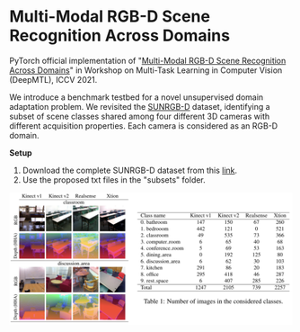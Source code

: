 # Multi-Modal RGB-D Scene Recognition Across Domains

PyTorch official implementation of "[Multi-Modal RGB-D Scene Recognition Across Domains](https://arxiv.org/abs/2103.14672)" in Workshop on Multi-Task Learning in Computer Vision (DeepMTL), ICCV 2021.


We introduce a benchmark testbed for a novel unsupervised domain adaptation problem. We revisited the [SUNRGB-D](https://openaccess.thecvf.com/content_CVPR_2019/papers/Du_Translate-to-Recognize_Networks_for_RGB-D_Scene_Recognition_CVPR_2019_paper.pdf) dataset, identifying a subset of scene classes shared among four different 3D cameras with different acquisition properties. Each camera is considered as an RGB-D domain.

**Setup**

1. Download the complete SUNRGB-D dataset from this [link](https://github.com/ownstyledu/Translate-to-Recognize-Networks).
2. Use the proposed txt files in the "subsets" folder.

![Test Image 1](image.png)


